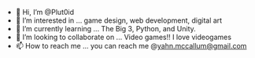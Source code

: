- 👋 Hi, I’m @Plut0id
- 👀 I’m interested in ... game design, web development, digital art
- 🌱 I’m currently learning ... The Big 3, Python, and Unity.
- 💞️ I’m looking to collaborate on ... Video games!! I love videogames
- 📫 How to reach me ... you can reach me @yahn.mccallum@gmail.com

<!---
Plut0id/Plut0id is a ✨ special ✨ repository because its `README.md` (this file) appears on your GitHub profile.
You can click the Preview link to take a look at your changes.
--->
